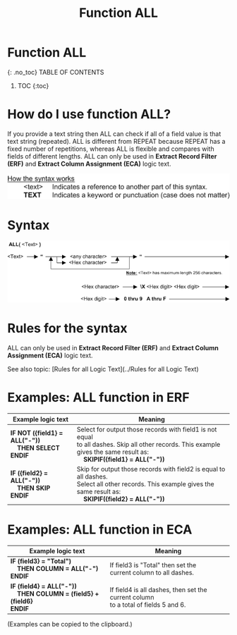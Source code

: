﻿---
layout: default
title: "Function ALL"
parent: Functions
grand_parent: Workbench Logic Text Full Details
nav_order: 1
---
# Function ALL
{: .no_toc}
TABLE OF CONTENTS 
1. TOC
{:toc}  


# How do I use function ALL? 

If you provide a text string then ALL can check if all of a field value is that text string \(repeated\). ALL is different from REPEAT because REPEAT has a fixed number of repetitions, whereas ALL is flexible and compares with fields of different lengths.
ALL can only be used in **Extract Record Filter (ERF)** and **Extract Column Assignment (ECA)** logic text.


![(Syntax Legend)](../../images/LTZZ_Syntax_legend.gif )

# Syntax 

![(Function ALL)](../../images/LTSF_ALL_01.gif )

# Rules for the syntax 

ALL can only be used in **Extract Record Filter (ERF)** and **Extract Column Assignment (ECA)** logic text.

See also topic: [Rules for all Logic Text](../Rules for all Logic Text) 


# Examples: ALL function in ERF 

|Example logic text|Meaning|
|------------------|-------|
|**IF NOT ({field1} = ALL("-"))<br>&nbsp;&nbsp;&nbsp;&nbsp;THEN SELECT<br>ENDIF**|Select for output those records with field1 is not equal<br> to all dashes. Skip all other records. This example gives the same result as:<br>&nbsp;&nbsp;&nbsp;&nbsp;**SKIPIF({field1} = ALL("-"))**|
|**IF ({field2} = ALL("-"))<br>&nbsp;&nbsp;&nbsp;&nbsp;THEN SKIP<br>ENDIF**|Skip for output those records with field2 is equal to all dashes.<br> Select all other records. This example gives the same result as:<br>&nbsp;&nbsp;&nbsp;&nbsp;**SKIPIF({field2} = ALL("-"))**|



# Examples: ALL function in ECA 

|Example logic text|Meaning|
|------------------|-------|
|**IF (field3} = "Total")<br>&nbsp;&nbsp;&nbsp;&nbsp;THEN COLUMN = ALL("-")<br>ENDIF**|If field3 is "Total" then set the<br> current column to all dashes.|
|**IF (field4} = ALL("-"))<br>&nbsp;&nbsp;&nbsp;&nbsp;THEN COLUMN = (field5} + (field6}<br>ENDIF**|If field4 is all dashes, then set the current column<br> to a total of fields 5 and 6.|

  

  
  (Examples can be copied to the clipboard.)
  
